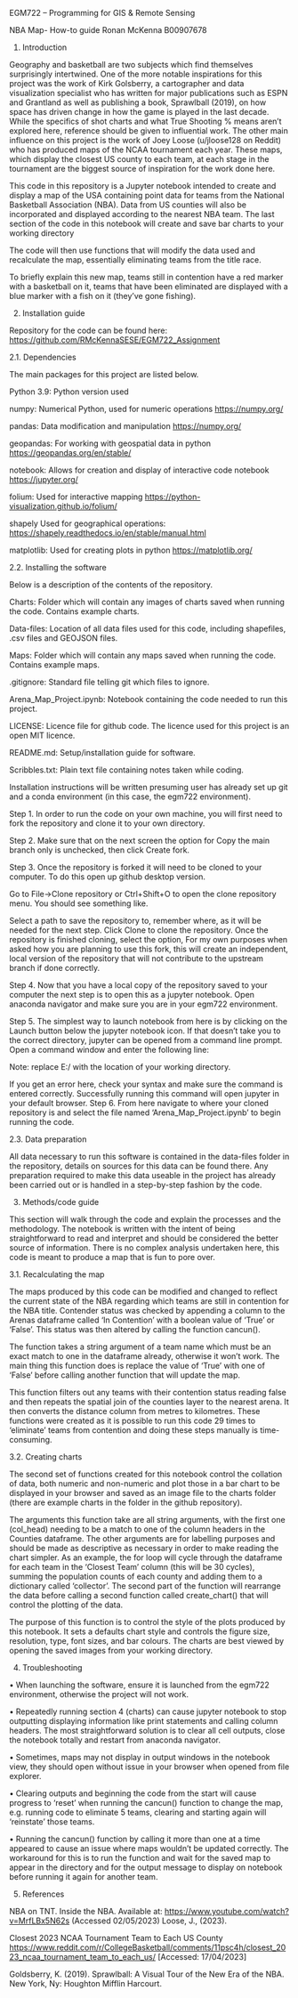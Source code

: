 EGM722 – Programming for GIS & Remote Sensing

NBA Map- How-to guide
Ronan McKenna
B00907678

1.	Introduction

Geography and basketball are two subjects which find themselves surprisingly intertwined. One of the more notable inspirations for this project was the work of Kirk Golsberry, a cartographer and data visualization specialist who has written for major publications such as ESPN and Grantland as well as publishing a book, Sprawlball (2019), on how space has driven change in how the game is played in the last decade. While the specifics of shot charts and what True Shooting % means aren’t explored here, reference should be given to influential work. The other main influence on this project is the work of Joey Loose (u/jloose128 on Reddit) who has produced maps of the NCAA tournament each year. These maps, which display the closest US county to each team, at each stage in the tournament are the biggest source of inspiration for the work done here.

This code in this repository is a Jupyter notebook intended to create and display a map of the USA containing point data for teams from the National Basketball Association (NBA). Data from US counties will also be incorporated and displayed according to the nearest NBA team. The last section of the code in this notebook will create and save bar charts to your working directory

The code will then use functions that will modify the data used and recalculate the map, essentially eliminating teams from the title race.
 

To briefly explain this new map, teams still in contention have a red marker with a basketball on it, teams that have been eliminated are displayed with a blue marker with a fish on it (they’ve gone fishing).


2.	Installation guide

Repository for the code can be found here: https://github.com/RMcKennaSESE/EGM722_Assignment 


2.1.	Dependencies

The main packages for this project are listed below.


Python 3.9:	Python version used
	
numpy:	Numerical Python, used for numeric operations	https://numpy.org/ 

pandas:	Data modification and manipulation	https://numpy.org/  

geopandas:	For working with geospatial data in python	https://geopandas.org/en/stable/ 

notebook:	Allows for creation and display of interactive code notebook	https://jupyter.org/ 

folium:	Used for interactive mapping	https://python-visualization.github.io/folium/ 

shapely	Used for geographical operations:	https://shapely.readthedocs.io/en/stable/manual.html 

matplotlib:	Used for creating plots in python	https://matplotlib.org/ 


2.2.	Installing the software


Below is a description of the contents of the repository.



Charts: Folder which will contain any images of charts saved when running the code. Contains example charts.

Data-files: Location of all data files used for this code, including shapefiles, .csv files and GEOJSON files.

Maps: Folder which will contain any maps saved when running the code. Contains example maps.

.gitignore: Standard file telling git which files to ignore.

Arena_Map_Project.ipynb: Notebook containing the code needed to run this project.

LICENSE: Licence file for github code. The licence used for this project is an open MIT licence.

README.md: Setup/installation guide for software.

Scribbles.txt: Plain text file containing notes taken while coding.
		
Installation instructions will be written presuming user has already set up git and a conda environment (in this case, the egm722 environment).

Step 1. In order to run the code on your own machine, you will first need to fork the repository and clone it to your own directory.

 





Step 2. Make sure that on the next screen the option for Copy the main branch only is unchecked, then click Create fork.

 















Step 3. Once the repository is forked it will need to be cloned to your computer. To do this open up github desktop version.
 
















Go to File->Clone repository or Ctrl+Shift+O to open the clone repository menu. You should see something like.
 

Select a path to save the repository to, remember where, as it will be needed for the next step. Click Clone to clone the repository. Once the repository is finished cloning, select the option, For my own purposes when asked how you are planning to use this fork, this will create an independent, local version of the repository that will not contribute to the upstream branch if done correctly.








Step 4. Now that you have a local copy of the repository saved to your computer the next step is to open this as a jupyter notebook. Open anaconda navigator and make sure you are in your egm722 environment.

 

Step 5. The simplest way to launch notebook from here is by clicking on the Launch button below the jupyter notebook icon. If that doesn’t take you to the correct directory, jupyter can be opened from a command line prompt. Open a command window and enter the following line:
 
Note: replace E:/ with the location of your working directory.

 

If you get an error here, check your syntax and make sure the command is entered correctly. Successfully running this command will open jupyter in your default browser.
Step 6. From here navigate to where your cloned repository is and select the file named ‘Arena_Map_Project.ipynb’ to begin running the code.

2.3.	Data preparation

All data necessary to run this software is contained in the data-files folder in the repository, details on sources for this data can be found there. Any preparation required to make this data useable in the project has already been carried out or is handled in a step-by-step fashion by the code.

 


3.	Methods/code guide

This section will walk through the code and explain the processes and the methodology. The notebook is written with the intent of being straightforward to read and interpret and should be considered the better source of information.  There is no complex analysis undertaken here, this code is meant to produce a map that is fun to pore over.

3.1.	Recalculating the map

The maps produced by this code can be modified and changed to reflect the current state of the NBA regarding which teams are still in contention for the NBA title. Contender status was checked by appending a column to the Arenas dataframe called ‘In Contention’ with a boolean value of ‘True’ or ‘False’. This status was then altered by calling the function cancun().
 

The function takes a string argument of a team name which must be an exact match to one in the dataframe already, otherwise it won’t work. The main thing this function does is replace the value of ‘True’ with one of ‘False’ before calling another function that will update the map.
 

This function filters out any teams with their contention status reading false and then repeats the spatial join of the counties layer to the nearest arena. It then converts the distance column from metres to kilometres. These functions were created as it is possible to run this code 29 times to ‘eliminate’ teams from contention and doing these steps manually is time-consuming.

3.2.	Creating charts

The second set of functions created for this notebook control the collation of data, both numeric and non-numeric and plot those in a bar chart to be displayed in your browser and saved as an image file to the charts folder (there are example charts in the folder in the github repository). 

 

The arguments this function take are all string arguments, with the first one (col_head) needing to be a match to one of the column headers in the Counties dataframe. The other arguments are for labelling purposes and should be made as descriptive as necessary in order to make reading the chart simpler. As an example, the for loop will cycle through the dataframe for each team in the ‘Closest Team’ column (this will be 30 cycles), summing the population counts of each county and adding them to a dictionary called ‘collector’. The second part of the function will rearrange the data before calling a second function called create_chart() that will control the plotting of the data.

 

The purpose of this function is to control the style of the plots produced by this notebook. It sets a defaults chart style and controls the figure size, resolution, type, font sizes, and bar colours. The charts are best viewed by opening the saved images from your working directory.
 


4.	Troubleshooting

•	When launching the software, ensure it is launched from the egm722 environment, otherwise the project will not work.

•	Repeatedly running section 4 (charts) can cause jupyter notebook to stop outputting displaying information like print statements and calling column headers. The most straightforward solution is to clear all cell outputs, close the notebook totally and restart from anaconda navigator.

•	Sometimes, maps may not display in output windows in the notebook view, they should open without issue in your browser when opened from file explorer.

•	Clearing outputs and beginning the code from the start will cause progress to ‘reset’ when running the cancun() function to change the map, e.g. running code to eliminate 5 teams, clearing and starting again will ‘reinstate’ those teams.

•	Running the cancun() function by calling it more than one at a time appeared to cause an issue where maps wouldn’t be updated correctly. The workaround for this is to run the function and wait for the saved map to appear in the directory and for the output message to display on notebook before running it again for another team.

5.	References

NBA on TNT. Inside the NBA. Available at: https://www.youtube.com/watch?v=MrfLBx5N62s (Accessed 02/05/2023)
Loose, J., (2023). 

Closest 2023 NCAA Tournament Team to Each US County https://www.reddit.com/r/CollegeBasketball/comments/11psc4h/closest_2023_ncaa_tournament_team_to_each_us/ [Accessed: 17/04/2023]

Goldsberry, K. (2019). Sprawlball: A Visual Tour of the New Era of the NBA. New York, Ny: Houghton Mifflin Harcourt.
